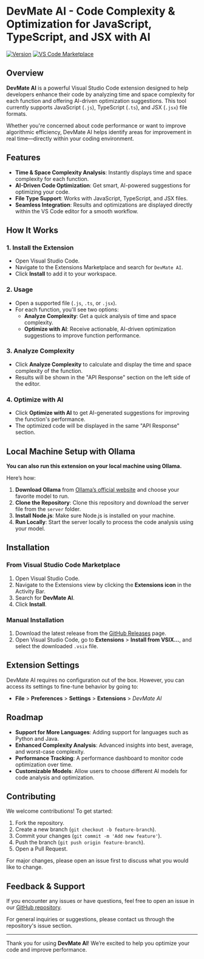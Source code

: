 # DevMate AI - Code Complexity & Optimization for JavaScript, TypeScript, and JSX with AI

[![Version](https://img.shields.io/badge/version-1.0.0-blue.svg)](https://github.com/your-repo-link)
[![VS Code Marketplace](https://img.shields.io/badge/VS%20Code%20Marketplace-Install%20Now-green)](https://marketplace.visualstudio.com/items?itemName=TeamSankey.devmateai)

## Overview

**DevMate AI** is a powerful Visual Studio Code extension designed to help developers enhance their code by analyzing time and space complexity for each function and offering AI-driven optimization suggestions. This tool currently supports JavaScript (`.js`), TypeScript (`.ts`), and JSX (`.jsx`) file formats.

Whether you're concerned about code performance or want to improve algorithmic efficiency, DevMate AI helps identify areas for improvement in real time—directly within your coding environment.

## Features

- **Time & Space Complexity Analysis**: Instantly displays time and space complexity for each function.
- **AI-Driven Code Optimization**: Get smart, AI-powered suggestions for optimizing your code.
- **File Type Support**: Works with JavaScript, TypeScript, and JSX files.
- **Seamless Integration**: Results and optimizations are displayed directly within the VS Code editor for a smooth workflow.

## How It Works

### 1. **Install the Extension**
   - Open Visual Studio Code.
   - Navigate to the Extensions Marketplace and search for `DevMate AI`.
   - Click **Install** to add it to your workspace.

### 2. **Usage**
   - Open a supported file (`.js`, `.ts`, or `.jsx`).
   - For each function, you'll see two options:
     - **Analyze Complexity**: Get a quick analysis of time and space complexity.
     - **Optimize with AI**: Receive actionable, AI-driven optimization suggestions to improve function performance.

### 3. **Analyze Complexity**
   - Click **Analyze Complexity** to calculate and display the time and space complexity of the function.
   - Results will be shown in the "API Response" section on the left side of the editor.

### 4. **Optimize with AI**
   - Click **Optimize with AI** to get AI-generated suggestions for improving the function's performance.
   - The optimized code will be displayed in the same "API Response" section.

## Local Machine Setup with Ollama
**You can also run this extension on your local machine using Ollama.**

Here’s how:

1. **Download Ollama** from [Ollama’s official website](https://ollama.com) and choose your favorite model to run.
2. **Clone the Repository**: Clone this repository and download the server file from the `server` folder.
3. **Install Node.js**: Make sure Node.js is installed on your machine.
4. **Run Locally**: Start the server locally to process the code analysis using your model.

## Installation

### From Visual Studio Code Marketplace

1. Open Visual Studio Code.
2. Navigate to the Extensions view by clicking the **Extensions icon** in the Activity Bar.
3. Search for **DevMate AI**.
4. Click **Install**.

### Manual Installation

1. Download the latest release from the [GitHub Releases](https://github.com/avinash-sankeysolutions/Devmate_AI/releases) page.
2. Open Visual Studio Code, go to **Extensions** > **Install from VSIX...**, and select the downloaded `.vsix` file.

## Extension Settings

DevMate AI requires no configuration out of the box. However, you can access its settings to fine-tune behavior by going to:

- **File** > **Preferences** > **Settings** > **Extensions** > _DevMate AI_

## Roadmap

- **Support for More Languages**: Adding support for languages such as Python and Java.
- **Enhanced Complexity Analysis**: Advanced insights into best, average, and worst-case complexity.
- **Performance Tracking**: A performance dashboard to monitor code optimization over time.
- **Customizable Models**: Allow users to choose different AI models for code analysis and optimization.

## Contributing

We welcome contributions! To get started:

1. Fork the repository.
2. Create a new branch (`git checkout -b feature-branch`).
3. Commit your changes (`git commit -m 'Add new feature'`).
4. Push the branch (`git push origin feature-branch`).
5. Open a Pull Request.

For major changes, please open an issue first to discuss what you would like to change.

## Feedback & Support

If you encounter any issues or have questions, feel free to open an issue in our [GitHub repository](https://github.com/avinash-sankeysolutions/Devmate_AI/issues).

For general inquiries or suggestions, please contact us through the repository's issue section.

---

Thank you for using **DevMate AI**! We’re excited to help you optimize your code and improve performance.

